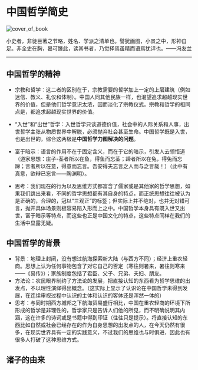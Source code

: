# 中国哲学简史

![cover_of_book](./中国哲学简史.assets/cover_of_book.jpg)

小史者，非徒巨著之节略，姓名、学派之清单也。譬犹画图，小景之中，形神自足。非全史在胸，曷可臻此，读其书者，乃觉择焉虽精而语焉犹详也。——冯友兰

---

## 中国哲学的精神

- 宗教和哲学：这二者的区别在于，宗教需要的哲学加上一定的上层建筑（例如迷信、教义、礼仪和体制）。中国人同其他民族一样，也渴望追求超越现实世界的价值，但是他们哲学意识太浓，因而淡化了宗教仪式。宗教和哲学的相同点是，都追求超越现实世界的价值。
- “入世”和“出世”哲学：入世哲学只谈道德价值，社会中的人际关系和人事，出世哲学主张从物质世界中解脱，必须抛弃社会甚至生命。中国哲学既是入世，也是出世的，综合这两极是**中国哲学力图解决的问题**。

- 富于暗示：语言的作用不在于固定含义，而在于它的暗示，引发人去领悟道（道家思想：庄子-荃者所以在鱼，得鱼而忘荃；蹄者所以在兔，得兔而忘蹄；言者所以在意，得意而忘言。吾安得夫忘言之人而与之言哉！）（此中有真意，欲辩已忘言——陶渊明）。
- 思考：我们现在的行为以及思维方式都富含了儒家或是其他家的哲学思想，如果我们跳出来看，不同的哲学思想都有其自身的特点，而正统思想往往被认为是正确的，合理的，冠以“三观正”的标签；但实际上并不绝对，也并无对错可言，抛开具体场景则极容易陷入形而上之中。中国哲学本身具有既入世又出世，富于暗示等特点，而这些也正是中国文化的特点，这些特点同样在我们的生活中显露无疑。

## 中国哲学的背景

- 背景：地理上封闭，没有想过航海探索新大陆（与西方不同）；经济上重农轻商。思想上认为任何事物包含了对它自己的否定（寒往则暑来，暑往则寒来 ——《易传》）；家族制度包括了君臣、父子、兄弟、夫妇、朋友。
- 方法论：农民眼界制约了方法论的发展，把直接认知的东西看为哲学思维的出发点，不以理性演绎得出概念。（这实际上显示了认识论在中国哲学未得到发展，在连续审视过程中认识的主体和认识的客体还是浑然一体的）
- 思考：与同时期西方城邦之下航海贸易盛行相比，中国在重农轻商的环境下所形成的哲学是非理性的，哲学家只是告诉人们他的所见，而不明确说明其内涵，这在许多的诗词或是书籍中得到印证（往往只是提示）。将直接认知的东西比如自然或社会已经存在的作为自身思想的出发点的人，在今天仍然有很多，在现实世界具有一定的实践意义，不过我们的思维也与时俱进，因此也有很多人打破了这种思维方式。

## 诸子的由来







###





















